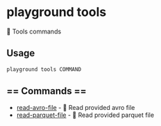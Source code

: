 # playground tools

🧰 Tools commands

## Usage

```bash
playground tools COMMAND
```

## == Commands ==

- [read-avro-file](playground%20tools%20read-avro-file) - 🔐 Read provided avro file
- [read-parquet-file](playground%20tools%20read-parquet-file) - 🔐 Read provided parquet file


